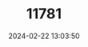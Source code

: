---
title: "11781"
category: "Leptoxis occultata"
draft: false
date: 2024-02-22 13:03:50
languages:
  English: ["Bigmouth Rocksnail"]
---